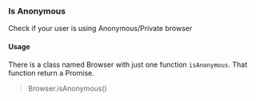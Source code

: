 ### Is Anonymous

Check if your user is using Anonymous/Private browser

#### Usage

There is a class named Browser with just one function `isAnonymous`. That function return a Promise.

> Browser.isAnonymous()
